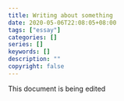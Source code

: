```yaml
---
title: Writing about something
date: 2020-05-06T22:08:05+08:00
tags: ["essay"]
categories: []
series: []
keywords: []
description: ""
copyright: false
---
```


This document is being edited